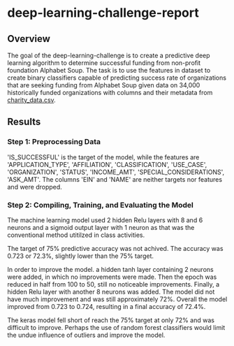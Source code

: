 # deep-learning-challenge-report
## Overview
The goal of the deep-learning-challenge is to create a predictive deep learning algorithm to determine successful funding from non-profit foundation Alphabet Soup. The task is to use the features in dataset to create binary classifiers capable of predicting success rate of organizations that are seeking funding from Alphabet Soup given data on 34,000 historically funded organizations with columns and their metadata from [charity_data.csv](https://github.com/cc-christin/deep-learning-challenge/blob/main/Resources/charity_data.csv). 

## Results

### Step 1: Preprocessing Data
'IS_SUCCESSFUL' is the target of the model, while the features are 'APPLICATION_TYPE', 'AFFILIATION', 'CLASSIFICATION', 'USE_CASE', 'ORGANIZATION', 'STATUS', 'INCOME_AMT', 'SPECIAL_CONSIDERATIONS', 'ASK_AMT'. The columns 'EIN' and 'NAME' are neither targets nor features and were dropped. 

### Step 2: Compiling, Training, and Evaluating the Model
The machine learning model used 2 hidden Relu layers with 8 and 6 neurons and a sigmoid output layer with 1 neuron as that was the conventional method utitilzed in class activities. 

The target of 75% predictive accuracy was not achived. The accuracy was 0.723 or 72.3%, slightly lower than the 75% target.

In order to improve the model. a hidden tanh layer containing 2 neurons were added, in which no improvements were made. Then the epoch was reduced in half from 100 to 50, still no noticeable improvements. Finally, a hidden Relu layer with another 8 neurons was added. The model did not have much improvement and was still approximately 72%. Overall the model improved from 0.723 to 0.724, resulting in a final accuracy of 72.4%.

The keras model fell short of reach the 75% target at only 72% and was difficult to improve. Perhaps the use of random forest classifiers would limit the undue influence of outliers and improve the model.  
